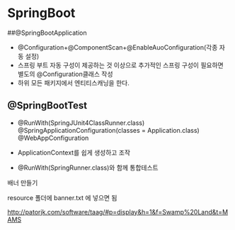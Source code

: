 # SpringBoot

##@SpringBootApplication

- @Configuration+@ComponentScan+@EnableAuoConfiguration(각종 자동 설정)
- 스프링 부트 자동 구성이 제공하는 것 이상으로 추가적인 스프링 구성이 필요하면 별도의 @Configuration클래스 작성
- 하위 모든 패키지에서 엔티티스캐닝을 한다. 



## @SpringBootTest

- @RunWith(SpringJUnit4ClassRunner.class)
  @SpringApplicationConfiguration(classes = Application.class)
  @WebAppConfiguration 

- ApplicationContext를 쉽게 생성하고 조작

- @RunWith(SpringRunner.class)와 함께 통합테스트 

  

  





배너 만들기 

resource 폴더에 banner.txt 에 넣으면 됨 

<http://patorjk.com/software/taag/#p=display&h=1&f=Swamp%20Land&t=MAMS>





